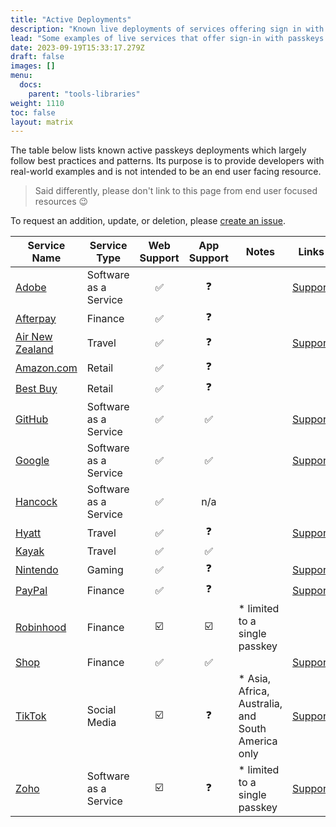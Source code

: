 ```yaml
---
title: "Active Deployments"
description: "Known live deployments of services offering sign in with passkeys"
lead: "Some examples of live services that offer sign-in with passkeys."
date: 2023-09-19T15:33:17.279Z
draft: false
images: []
menu:
  docs:
    parent: "tools-libraries"
weight: 1110
toc: false
layout: matrix
---
```


The table below lists known active passkeys deployments which largely follow best practices and patterns. Its purpose is to provide developers with real-world examples and is not intended to be an end user facing resource.

> Said differently, please don't link to this page from end user focused resources 😉

To request an addition, update, or deletion, please [create an issue](https://github.com/passkeydeveloper/passkeys.dev/issues/new?assignees=&labels=&projects=&template=active-deployments.yml&title=Add+%3Cservice+name%3E).

| Service Name                                      | Service Type          | Web Support | App Support | Notes                                             | Links                                                                                                                            |
|---------------------------------------------------|-----------------------|:-----------:|:-----------:|---------------------------------------------------|----------------------------------------------------------------------------------------------------------------------------------|
| [Adobe](https://www.adobe.com/)                   | Software as a Service |      ✅      |      ❓      |                                                   | [Support](https://helpx.adobe.com/manage-account/using/secure-sign-in-with-passkey.html)                                         |
| [Afterpay](https://www.afterpay.com)              | Finance               |      ✅      |      ❓      |                                                   |                                                                                                                                  |
| [Air New Zealand](https://www.airnewzealand.com/) | Travel                |      ✅      |      ❓      |                                                   | [Support](https://www.airnewzealand.com/cyber-security-account-protection)                                                       |
| [Amazon.com](https://amazon.com)                  | Retail                |      ✅      |      ❓      |                                                   |                                                                                                                                  |
| [Best Buy](https://www.bestbuy.com)               | Retail                |      ✅      |      ❓      |                                                   |                                                                                                                                  |
| [GitHub](https://github.com)                      | Software as a Service |      ✅      |      ✅      |                                                   | [Support](https://docs.github.com/en/authentication/authenticating-with-a-passkey/about-passkeys)                                |
| [Google](https://accounts.google.com)             | Software as a Service |      ✅      |      ✅      |                                                   | [Support](https://support.google.com/accounts/answer/13548313?hl=en)                                                             |
| [Hancock](https://hancock.ink/)                   | Software as a Service |      ✅      |     n/a     |                                                   |                                                                                                                                  |
| [Hyatt](https://hyatt.com)                        | Travel                |      ✅      |      ❓      |                                                   | [Support](https://www.hyatt.com/en-US/member/passkey/what-is-passkey)                                                            |
| [Kayak](https://www.kayak.com/)                   | Travel                |      ✅      |      ✅      |                                                   |                                                                                                                                  |
| [Nintendo](https://www.nintendo.com/)             | Gaming                |      ✅      |      ❓      |                                                   | [Support](https://en-americas-support.nintendo.com/app/answers/detail/a_id/62531)                                                |
| [PayPal](https://www.paypal.com/)                 | Finance               |      ✅      |      ❓      |                                                   | [Support](https://www.paypal.com/us/cshelp/article/what-is-a-passkey-and-how-do-i-use-it-to-log-in-to-my-paypal-account-help997) |
| [Robinhood](https://robinhood.com)                | Finance               |      ☑️      |      ☑️      | * limited to a single passkey                     |                                                                                                                                  |
| [Shop](https://shop.app/)                         | Finance               |      ✅      |      ✅      |                                                   | [Support](https://help.shop.app/hc/en-us/articles/12637752526868-Set-up-a-Shop-Passkey)                                          |
| [TikTok](https://www.tiktok.com/)                 | Social Media          |      ☑️      |      ❓      | * Asia, Africa, Australia, and South America only | [Support](https://support.tiktok.com/en/log-in-troubleshoot/log-in/log-in-with-a-passkey)                                        |
| [Zoho](https://www.zoho.com/)                     | Software as a Service |      ☑️      |      ❓      | * limited to a single passkey                     | [Support](https://help.zoho.com/portal/en/kb/accounts/sign-in-za/articles/passkey)                                               |
